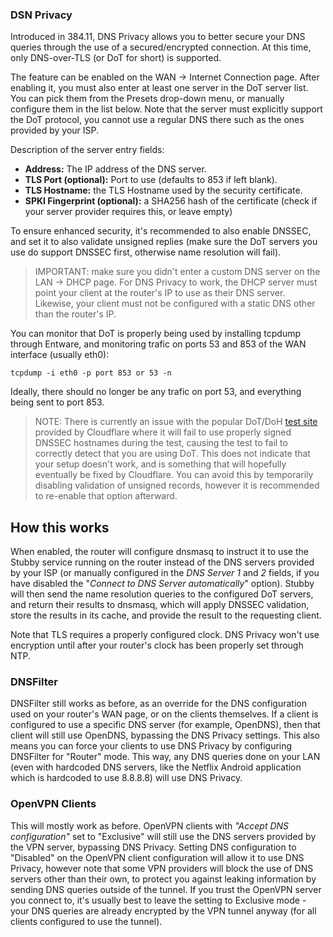 ### DSN Privacy

Introduced in 384.11, DNS Privacy allows you to better secure your DNS queries through the use of a secured/encrypted connection.  At this time, only DNS-over-TLS (or DoT for short) is supported.

The feature can be enabled on the WAN -> Internet Connection page.  After enabling it, you must also enter at least one server in the DoT server list.  You can pick them from the Presets drop-down menu, or manually configure them in the list below.  Note that the server must explicitly support the DoT protocol, you cannot use a regular DNS there such as the ones provided by your ISP.

Description of the server entry fields:
* **Address:** The IP address of the DNS server.
* **TLS Port (optional):** Port to use (defaults to 853 if left blank).
* **TLS Hostname:** the TLS Hostname used by the security certificate.
* **SPKI Fingerprint (optional):** a SHA256 hash of the certificate (check if your server provider requires this, or leave empty)

To ensure enhanced security, it's recommended to also enable DNSSEC, and set it to also validate unsigned replies (make sure the DoT servers you use do support DNSSEC first, otherwise name resolution will fail).

> IMPORTANT: make sure you didn't enter a custom DNS server on the LAN -> DHCP page.  For DNS Privacy to work, the DHCP  server must point your client at the router's IP to use as their DNS server.  Likewise, your client must not be configured with a static DNS other than the router's IP.

You can monitor that DoT is properly being used by installing tcpdump through Entware, and monitoring trafic on ports 53 and 853 of the WAN interface (usually eth0):

```
tcpdump -i eth0 -p port 853 or 53 -n
```

Ideally, there should no longer be any trafic on port 53, and everything being sent to port 853.

> NOTE: There is currently an issue with the popular DoT/DoH [test site](https://cloudflare-dns.com/help/) provided by Cloudflare where it will fail to use properly signed DNSSEC hostnames during the test, causing the test to fail to correctly detect that you are using DoT.  This does not indicate that your setup doesn't work, and is something that will hopefully eventually be fixed by Cloudflare.  You can avoid this by temporarily disabling validation of unsigned records, however it is recommended to re-enable that option afterward.


## How this works
When enabled, the router will configure dnsmasq to instruct it to use the Stubby service running on the router instead of the DNS servers provided by your ISP (or manually configured in the _DNS Server 1_ and _2_ fields, if you have disabled the "_Connect to DNS Server automatically_" option).  Stubby will then send the name resolution queries to the configured DoT servers, and return their results to dnsmasq, which will apply DNSSEC validation, store the results in its cache, and provide the result to the requesting client.

Note that TLS requires a properly configured clock.  DNS Privacy won't use encryption until after your router's clock has been properly set through NTP.


### DNSFilter
DNSFilter still works as before, as an override for the DNS configuration used on your router's WAN page, or on the clients themselves.  If a client is configured to use a specific DNS server (for example, OpenDNS), then that client will still use OpenDNS, bypassing the DNS Privacy settings.  This also means you can force your clients to use DNS Privacy by configuring DNSFilter for "Router" mode.  This way, any DNS queries done on your LAN (even with hardcoded DNS servers, like the Netflix Android application which is hardcoded to use 8.8.8.8) will use DNS Privacy.


### OpenVPN Clients
This will mostly work as before.  OpenVPN clients with _"Accept DNS configuration"_ set to "Exclusive" will still use the DNS servers provided by the VPN server, bypassing DNS Privacy.  Setting DNS configuration to "Disabled" on the OpenVPN client configuration will allow it to use DNS Privacy, however note that some VPN providers will block the use of DNS servers other than their own, to protect you against leaking information by sending DNS queries outside of the tunnel.  If you trust the OpenVPN server you connect to, it's usually best to leave the setting to Exclusive mode - your DNS queries are already encrypted by the VPN tunnel anyway (for all clients configured to use the tunnel).
